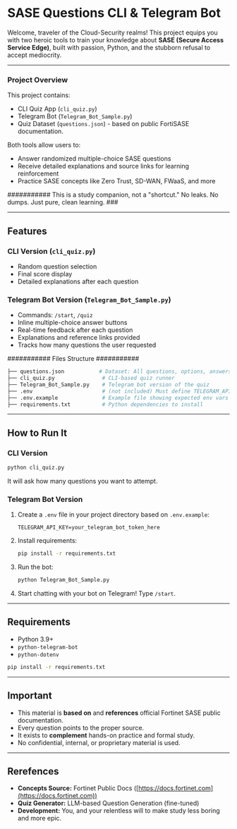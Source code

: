 # SASE Questions CLI & Telegram Bot

Welcome, traveler of the Cloud-Security realms!
This project equips you with two heroic tools to train your knowledge about **SASE (Secure Access Service Edge)**, built with passion, Python, and the stubborn refusal to accept mediocrity.

---

### Project Overview

This project contains:

- CLI Quiz App (`cli_quiz.py`)
- Telegram Bot (`Telegram_Bot_Sample.py`)
- Quiz Dataset (`questions.json`) - based on public FortiSASE documentation.

Both tools allow users to:

- Answer randomized multiple-choice SASE questions
- Receive detailed explanations and source links for learning reinforcement
- Practice SASE concepts like Zero Trust, SD-WAN, FWaaS, and more

########### This is a study companion, not a "shortcut." No leaks. No dumps. Just pure, clean learning. ###

---

## Features

### CLI Version (`cli_quiz.py`)

- Random question selection
- Final score display
- Detailed explanations after each question

### Telegram Bot Version (`Telegram_Bot_Sample.py`)


- Commands: `/start`, `/quiz`
- Inline multiple-choice answer buttons
- Real-time feedback after each question
- Explanations and reference links provided
- Tracks how many questions the user requested

########### Files Structure ###########

```bash
├── questions.json           # Dataset: All questions, options, answers, explanations, references
├── cli_quiz.py               # CLI-based quiz runner
├── Telegram_Bot_Sample.py    # Telegram bot version of the quiz
├── .env                      # (not included) Must define TELEGRAM_API_KEY
├── .env.example              # Example file showing expected env vars
├── requirements.txt          # Python dependencies to install
```

---

## How to Run It

### CLI Version

```bash
python cli_quiz.py
```
It will ask how many questions you want to attempt.

### Telegram Bot Version

1. Create a `.env` file in your project directory based on `.env.example`:
   ```env
   TELEGRAM_API_KEY=your_telegram_bot_token_here
   ```
2. Install requirements:
   ```bash
   pip install -r requirements.txt
   ```
3. Run the bot:
   ```bash
   python Telegram_Bot_Sample.py
   ```
4. Start chatting with your bot on Telegram! Type `/start`.

---

## Requirements

- Python 3.9+
- `python-telegram-bot`
- `python-dotenv`

```bash
pip install -r requirements.txt
```

---

## Important

- This material is **based on** and **references** official Fortinet SASE public documentation.
- Every question points to the proper source.
- It exists to **complement** hands-on practice and formal study.
- No confidential, internal, or proprietary material is used.

---

## Rerefences

- **Concepts Source:** Fortinet Public Docs ([https://docs.fortinet.com](https://docs.fortinet.com))
- **Quiz Generator:** LLM-based Question Generation (fine-tuned)
- **Development:** You, and your relentless will to make study less boring and more epic.

